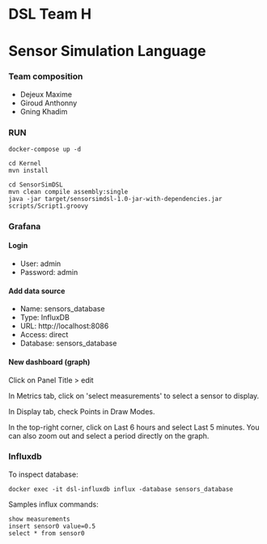 # DSL Team H

# Sensor Simulation Language

### Team composition
   * Dejeux Maxime
   * Giroud Anthonny
   * Gning Khadim

### RUN

    docker-compose up -d
    
    cd Kernel
    mvn install

    cd SensorSimDSL
    mvn clean compile assembly:single
    java -jar target/sensorsimdsl-1.0-jar-with-dependencies.jar scripts/Script1.groovy


### Grafana

#### Login
- User: admin
- Password: admin

#### Add data source
- Name: sensors_database
- Type: InfluxDB
- URL: http://localhost:8086
- Access: direct
- Database: sensors_database

#### New dashboard (graph)
Click on Panel Title > edit

In Metrics tab, click on 'select measurements' to select a sensor to display.

In Display tab, check Points in Draw Modes.

In the top-right corner, click on Last 6 hours and select Last 5 minutes. You can also zoom out and select a period directly on the graph.


### Influxdb

To inspect database:

    docker exec -it dsl-influxdb influx -database sensors_database

Samples influx commands:

    show measurements
    insert sensor0 value=0.5
    select * from sensor0